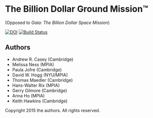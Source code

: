 The Billion Dollar Ground Mission™
==================================

(Opposed to *Gaia: The Billion Dollar Space Mission*)

[![DOI](https://zenodo.org/badge/5681/andycasey/luminosity-cannon.svg)](https://zenodo.org/badge/latestdoi/5681/andycasey/luminosity-cannon) [![Build Status](https://travis-ci.org/andycasey/luminosity-cannon.svg?branch=master)](https://travis-ci.org/andycasey/luminosity-cannon)

Authors
-------
- Andrew R. Casey (Cambridge)
- Melissa Ness (MPIA)
- Paula Jofre (Cambridge)
- David W. Hogg (NYU/MPIA)
- Thomas Maedler (Cambridge)
- Hans-Walter Rix (MPIA)
- Gerry Gilmore (Cambridge)
- Anna Ho (MPIA)
- Keith Hawkins (Cambridge)

Copyright 2015 the authors. All rights reserved.
